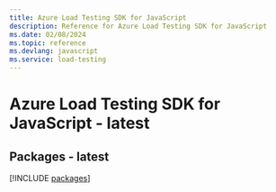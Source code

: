 ```yaml
---
title: Azure Load Testing SDK for JavaScript
description: Reference for Azure Load Testing SDK for JavaScript
ms.date: 02/08/2024
ms.topic: reference
ms.devlang: javascript
ms.service: load-testing
---
```

# Azure Load Testing SDK for JavaScript - latest
## Packages - latest
[!INCLUDE [packages](load-testing-index.md)]